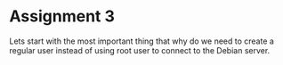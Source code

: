 # Assignment 3

Lets start with the most important thing that why do we need to create a regular user instead of using root user to connect to the Debian server.  

